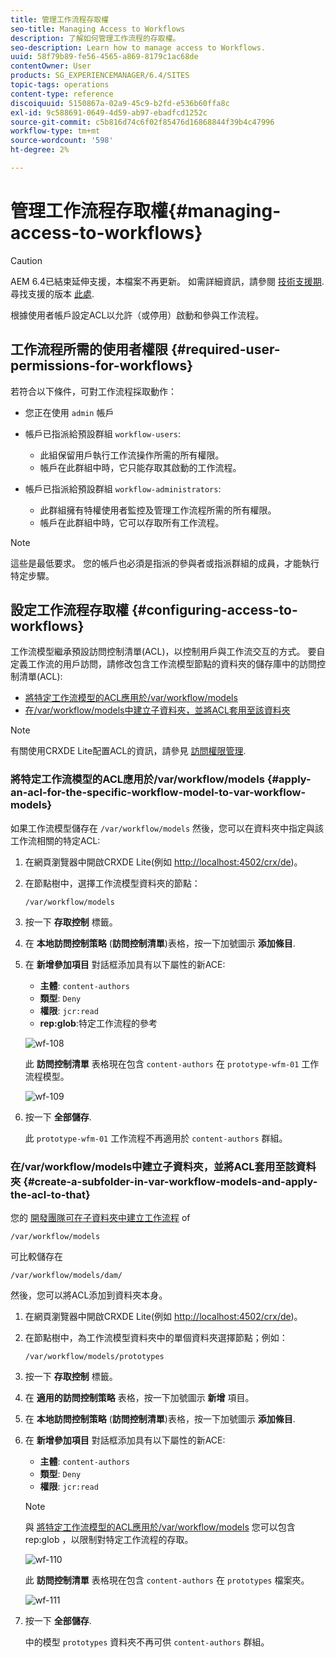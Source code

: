 ```yaml
---
title: 管理工作流程存取權
seo-title: Managing Access to Workflows
description: 了解如何管理工作流程的存取權。
seo-description: Learn how to manage access to Workflows.
uuid: 58f79b89-fe56-4565-a869-8179c1ac68de
contentOwner: User
products: SG_EXPERIENCEMANAGER/6.4/SITES
topic-tags: operations
content-type: reference
discoiquuid: 5150867a-02a9-45c9-b2fd-e536b60ffa8c
exl-id: 9c588691-0649-4d59-ab97-ebadfcd1252c
source-git-commit: c5b816d74c6f02f85476d16868844f39b4c47996
workflow-type: tm+mt
source-wordcount: '598'
ht-degree: 2%

---
```


# 管理工作流程存取權{#managing-access-to-workflows}

>[!CAUTION]
>
>AEM 6.4已結束延伸支援，本檔案不再更新。 如需詳細資訊，請參閱 [技術支援期](https://helpx.adobe.com//tw/support/programs/eol-matrix.html). 尋找支援的版本 [此處](https://experienceleague.adobe.com/docs/).

根據使用者帳戶設定ACL以允許（或停用）啟動和參與工作流程。

## 工作流程所需的使用者權限 {#required-user-permissions-for-workflows}

若符合以下條件，可對工作流程採取動作：

* 您正在使用 `admin` 帳戶
* 帳戶已指派給預設群組 `workflow-users`:

   * 此組保留用戶執行工作流操作所需的所有權限。
   * 帳戶在此群組中時，它只能存取其啟動的工作流程。

* 帳戶已指派給預設群組 `workflow-administrators`:

   * 此群組擁有特權使用者監控及管理工作流程所需的所有權限。
   * 帳戶在此群組中時，它可以存取所有工作流程。

>[!NOTE]
>
>這些是最低要求。 您的帳戶也必須是指派的參與者或指派群組的成員，才能執行特定步驟。

## 設定工作流程存取權 {#configuring-access-to-workflows}

工作流模型繼承預設訪問控制清單(ACL)，以控制用戶與工作流交互的方式。 要自定義工作流的用戶訪問，請修改包含工作流模型節點的資料夾的儲存庫中的訪問控制清單(ACL):

* [將特定工作流模型的ACL應用於/var/workflow/models](/help/sites-administering/workflows-managing.md#apply-an-acl-for-the-specific-workflow-model-to-var-workflow-models)
* [在/var/workflow/models中建立子資料夾，並將ACL套用至該資料夾](/help/sites-administering/workflows-managing.md#create-a-subfolder-in-var-workflow-models-and-apply-the-acl-to-that)

>[!NOTE]
>
>有關使用CRXDE Lite配置ACL的資訊，請參見 [訪問權限管理](/help/sites-administering/user-group-ac-admin.md#access-right-management).

### 將特定工作流模型的ACL應用於/var/workflow/models {#apply-an-acl-for-the-specific-workflow-model-to-var-workflow-models}

如果工作流模型儲存在 `/var/workflow/models` 然後，您可以在資料夾中指定與該工作流相關的特定ACL:

1. 在網頁瀏覽器中開啟CRXDE Lite(例如 [http://localhost:4502/crx/de](http://localhost:4502/crx/de))。
1. 在節點樹中，選擇工作流模型資料夾的節點：

   `/var/workflow/models`

1. 按一下 **存取控制** 標籤。
1. 在 **本地訪問控制策略** (**訪問控制清單**)表格，按一下加號圖示 **添加條目**.
1. 在 **新增參加項目** 對話框添加具有以下屬性的新ACE:

   * **主體**: `content-authors`
   * **類型**: `Deny`
   * **權限**: `jcr:read`
   * **rep:glob**:特定工作流程的參考

   ![wf-108](assets/wf-108.png)

   此 **訪問控制清單** 表格現在包含 `content-authors` 在 `prototype-wfm-01` 工作流程模型。

   ![wf-109](assets/wf-109.png)

1. 按一下 **全部儲存**.

   此 `prototype-wfm-01` 工作流程不再適用於 `content-authors` 群組。

### 在/var/workflow/models中建立子資料夾，並將ACL套用至該資料夾 {#create-a-subfolder-in-var-workflow-models-and-apply-the-acl-to-that}

您的 [開發團隊可在子資料夾中建立工作流程](/help/sites-developing/workflows-models.md#creating-a-new-workflow) of

`/var/workflow/models`

可比較儲存在

`/var/workflow/models/dam/`

然後，您可以將ACL添加到資料夾本身。

1. 在網頁瀏覽器中開啟CRXDE Lite(例如 [http://localhost:4502/crx/de](http://localhost:4502/crx/de))。
1. 在節點樹中，為工作流模型資料夾中的單個資料夾選擇節點；例如：

   `/var/workflow/models/prototypes`

1. 按一下 **存取控制** 標籤。
1. 在 **適用的訪問控制策略** 表格，按一下加號圖示 **新增** 項目。
1. 在 **本地訪問控制策略** (**訪問控制清單**)表格，按一下加號圖示 **添加條目**.
1. 在 **新增參加項目** 對話框添加具有以下屬性的新ACE:

   * **主體**: `content-authors`
   * **類型**: `Deny`
   * **權限**: `jcr:read`

   >[!NOTE]
   >
   >與 [將特定工作流模型的ACL應用於/var/workflow/models](/help/sites-administering/workflows-managing.md#apply-an-acl-for-the-specific-workflow-model-to-var-workflow-models) 您可以包含rep:glob ，以限制對特定工作流程的存取。

   ![wf-110](assets/wf-110.png)

   此 **訪問控制清單** 表格現在包含 `content-authors` 在 `prototypes` 檔案夾。

   ![wf-111](assets/wf-111.png)

1. 按一下 **全部儲存**.

   中的模型 `prototypes` 資料夾不再可供 `content-authors` 群組。
